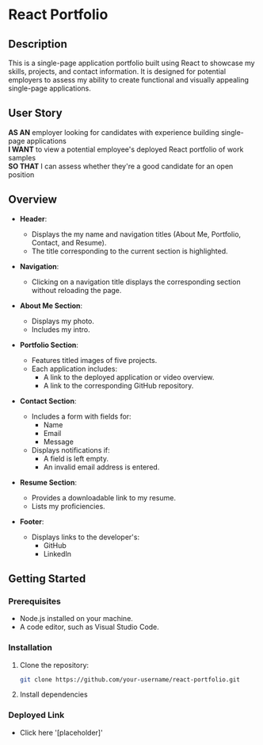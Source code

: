 # React Portfolio

## Description

This is a single-page application portfolio built using React to showcase my skills, projects, and contact information. It is designed for potential employers to assess my ability to create functional and visually appealing single-page applications.

## User Story

**AS AN** employer looking for candidates with experience building single-page applications  
**I WANT** to view a potential employee's deployed React portfolio of work samples  
**SO THAT** I can assess whether they're a good candidate for an open position  

## Overview

- **Header**:
  - Displays the my name and navigation titles (About Me, Portfolio, Contact, and Resume).
  - The title corresponding to the current section is highlighted.

- **Navigation**:
  - Clicking on a navigation title displays the corresponding section without reloading the page.

- **About Me Section**:
  - Displays my photo.
  - Includes my intro.

- **Portfolio Section**:
  - Features titled images of five projects.
  - Each application includes:
    - A link to the deployed application or video overview.
    - A link to the corresponding GitHub repository.

- **Contact Section**:
  - Includes a form with fields for:
    - Name
    - Email
    - Message
  - Displays notifications if:
    - A field is left empty.
    - An invalid email address is entered.

- **Resume Section**:
  - Provides a downloadable link to my resume.
  - Lists my proficiencies.

- **Footer**:
  - Displays links to the developer's:
    - GitHub
    - LinkedIn

## Getting Started

### Prerequisites
- Node.js installed on your machine.
- A code editor, such as Visual Studio Code.

### Installation
1. Clone the repository:
   ```bash
   git clone https://github.com/your-username/react-portfolio.git
2. Install dependencies

### Deployed Link
- Click here '[placeholder]'